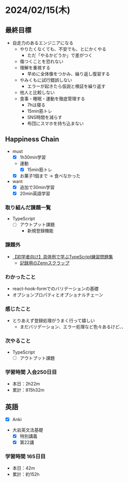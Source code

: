 # 2024/02/15(木)

## 最終目標

- 自走力のあるエンジニアになる
  - やりたくなくても、不安でも、とにかくやる
    - ただ「やるかどうか」で差がつく
  - 傷つくことを恐れない
  - 理解を重視する
    - 早めに全体像をつかみ、繰り返し復習する
  - やみくもに試行錯誤しない
    - エラーが起きたら仮説と検証を繰り返す
  - 他人と比較しない
  - 食事・睡眠・運動を徹底管理する
    - 7hは寝る
    - 15min筋トレ
    - SNS時間を減らす
    - 布団にスマホを持ち込まない

## Happiness Chain

- must
  - [x] 1h30min学習
  - 運動
    - [x] 15min筋トレ
  - [x] お菓子1個まで -> 食べなかった
- want
  - [x] 追加で30min学習
  - [x] 20min英語学習

### 取り組んだ課題一覧

- TypeScript
  - [ ] アウトプット課題
    - 新規登録機能

### 課題外

- [【初学者向け】具体例で学ぶTypeScript練習問題集](https://zenn.dev/kagan/articles/typescript-practice)
  - [記録用のZennスクラップ](https://zenn.dev/wsigma21/scraps/115a9f092400f8)

### わかったこと

- react-hook-formでのバリデーションの基礎
- オプションプロパティとオプショナルチェーン

### 感じたこと

- とりあえず登録処理がうまく行って嬉しい
  - まだバリデーション、エラー処理など色々あるけど、、

### 次やること

- TypeScript
  - [ ] アウトプット課題

### 学習時間 入会250日目

- 本日：2h22m
- 累計：815h32m

## 英語

- [x] Anki
- 大岩英文法基礎
  - [x] 特別講義
  - [x] 第22講

### 学習時間 165日目

- 本日：42m
- 累計：約152h
